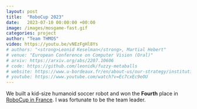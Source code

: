 ```yaml
---
layout: post
title:  "RoboCup 2023"
date:   2023-07-10 00:00:00 +00:00
image: /images/mosgame-fast.gif
categories: project
author: "Team THMOS"
video: https://youtu.be/vNEzFgHl8Ys
# authors: "<strong>Leonid Keselman</strong>, Martial Hebert"
# venue: "European Conference on Computer Vision (Oral)"
# arxiv: https://arxiv.org/abs/2207.10606
# code: https://github.com/leonidk/fuzzy-metaballs
# website: https://www.u-bordeaux.fr/en/about-us/our-strategy/institutional-projects/artificial-intelligence/robocup-2023
# youtube: https://www.youtube.com/watch?v=Ec7cxEc9eOU
---
```


We built a kid-size humanoid soccer robot and won the **Fourth** place in [RoboCup in France](https://www.u-bordeaux.fr/en/about-us/our-strategy/institutional-projects/artificial-intelligence/robocup-2023). I was fortunate to be the team leader.
